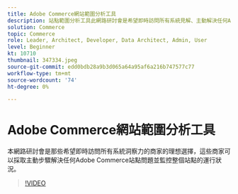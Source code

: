 ```yaml
---
title: Adobe Commerce網站範圍分析工具
description: 站點範圍分析工具此網路研討會是希望即時訪問所有系統見解、主動解決任何Adobe Commerce站點問題並監控整個站點運行狀況的商家的理想選擇。
solution: Commerce
topic: Commerce
role: Leader, Architect, Developer, Data Architect, Admin, User
level: Beginner
kt: 10710
thumbnail: 347334.jpeg
source-git-commit: edd0bdb28a9b3d065a64a95af6a216b747577c77
workflow-type: tm+mt
source-wordcount: '74'
ht-degree: 0%

---
```


# Adobe Commerce網站範圍分析工具

本網路研討會是那些希望即時訪問所有系統洞察力的商家的理想選擇，這些商家可以採取主動步驟解決任何Adobe Commerce站點問題並監控整個站點的運行狀況。

>[!VIDEO](https://video.tv.adobe.com/v/347334/?quality=12&learn=on)
